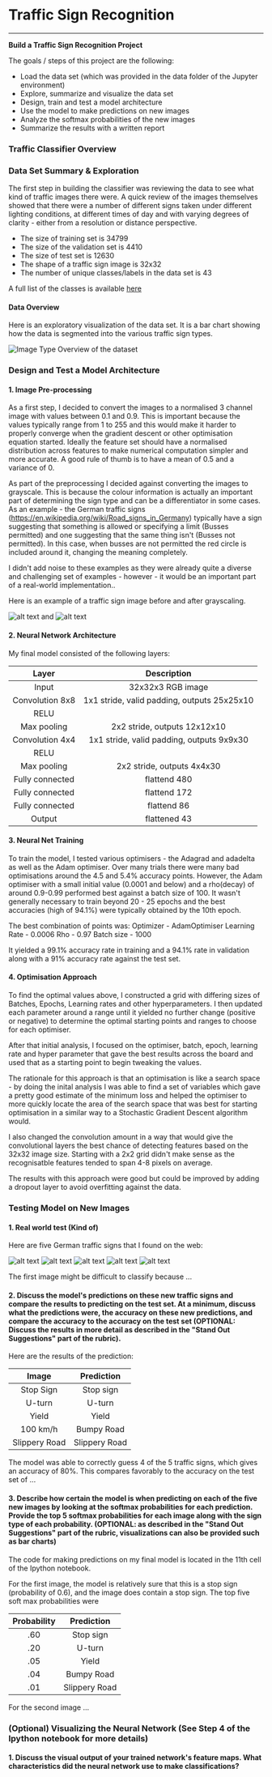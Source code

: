 [//]: # (Image References)

[image1]: ./images/CHistogram.png "Histogram"
[image2]: ./images/original.png "Original"
[image3]: ./images/normalised.png "Greyscaling"
[image4]: ./images/gts1.png "Traffic Sign 1"
[image5]: ./images/gts2.png "Traffic Sign 2"
[image6]: ./images/gts3.png "Traffic Sign 3"
[image7]: ./images/gts4.png "Traffic Sign 4"
[image8]: ./images/gts5.png "Traffic Sign 5"


# **Traffic Sign Recognition** 

---

**Build a Traffic Sign Recognition Project**

The goals / steps of this project are the following:
* Load the data set (which was provided in the data folder of the Jupyter environment)
* Explore, summarize and visualize the data set
* Design, train and test a model architecture
* Use the model to make predictions on new images
* Analyze the softmax probabilities of the new images
* Summarize the results with a written report




### Traffic Classifier Overview

### Data Set Summary & Exploration

The first step in building the classifier was reviewing the data to see what kind of traffic images there were. A quick review of the images themselves showed that there were a number of different signs taken under different lighting conditions, at different times of day and with varying degrees of clarity - either from a resolution or distance perspective. 

* The size of training set is 34799
* The size of the validation set is 4410
* The size of test set is 12630
* The shape of a traffic sign image is 32x32
* The number of unique classes/labels in the data set is 43

A full list of the classes is available [here](./classes.txt)

#### Data Overview

Here is an exploratory visualization of the data set. It is a bar chart showing how the data is segmented into the various traffic sign types.

![Image Type Overview of the dataset][image1]

### Design and Test a Model Architecture

#### 1. Image Pre-processing

As a first step, I decided to convert the images to a normalised 3 channel image with values between 0.1 and 0.9. This is important because the values typically range from 1 to 255 and this would make it harder to properly converge when the gradient descent or other optimisation equation started. Ideally the feature set should have a normalised distribution across features to make numerical computation simpler and more accurate. A good rule of thumb is to have a mean of 0.5 and a variance of 0. 

As part of the preprocessing I decided against converting the images to grayscale. This is because the colour information is actually an important part of determining the sign type and can be a differentiator in some cases. As an example - the German traffic signs (https://en.wikipedia.org/wiki/Road_signs_in_Germany) typically have a sign suggesting that something is allowed or specifying a limit (Busses permitted) and one suggesting that the same thing isn't (Busses not permitted). In this case, when busses are not permitted the red circle is included around it, changing the meaning completely.

I didn't add noise to these examples as they were already quite a diverse and challenging set of examples - however - it would be an important part of a real-world implementation..

Here is an example of a traffic sign image before and after grayscaling.

![alt text][image2] and ![alt text][image3]



#### 2. Neural Network Architecture

My final model consisted of the following layers:

| Layer         		|     Description	        					| 
|:---------------------:|:---------------------------------------------:| 
| Input         		| 32x32x3 RGB image   							| 
| Convolution 8x8     	| 1x1 stride, valid padding, outputs 25x25x10 	|
| RELU					|												|
| Max pooling	      	| 2x2 stride,  outputs 12x12x10				|
| Convolution 4x4     	| 1x1 stride, valid padding, outputs 9x9x30 	|
| RELU					|												|
| Max pooling	      	| 2x2 stride,  outputs 4x4x30				|
| Fully connected		| flattend 480       									|
| Fully connected		| flattend 172       									|
| Fully connected		| flattend 86       									|
| Output 	| flattened 43      									|



#### 3. Neural Net Training

To train the model, I tested various optimisers - the Adagrad and adadelta as well as the Adam optimiser. Over many trials there were many bad optimisations around the 4.5 and 5.4% accuracy points. However, the Adam optimiser with a small initial value (0.0001 and below) and a rho(decay) of around 0.9-0.99 performed best against a batch size of 100. It wasn't generally necessary to train beyond 20 - 25 epochs and the best accuracies (high of 94.1%) were typically obtained by the 10th epoch.

The best combination of points was:
Optimizer - AdamOptimiser
Learning Rate - 0.0006
Rho - 0.97
Batch size - 1000

It yielded a 99.1% accuracy rate in training and a 94.1% rate in validation along with a 91% accuracy rate against the test set.

#### 4. Optimisation Approach
To find the optimal values above, I constructed a grid with differing sizes of Batches, Epochs, Learning rates and other hyperparameters. I then updated each parameter around a range until it yielded no further change (positive or negative) to determine the optimal starting points and ranges to choose for each optimiser.

After that initial analysis, I focused on the optimiser, batch, epoch, learning rate and hyper parameter that gave the best results across the board and used that as a starting point to begin tweaking the values.

The rationale for this approach is that an optimisation is like a search space - by doing the inital analysis I was able to find a set of variables which gave a pretty good estimate of the minimum loss and helped the optimiser to more quickly locate the area of the search space that was best for starting optimisation in a similar way to a Stochastic Gradient Descent algorithm would.

I also changed the convolution amount in a way that would give the convolutional layers the best chance of detecting features based on the 32x32 image size. Starting with a 2x2 grid didn't make sense as the recognisatble features tended to span 4-8 pixels on average. 

The results with this approach were good but could be improved by adding a dropout layer to avoid overfitting against the data.
 

### Testing Model on New Images

#### 1. Real world test (Kind of)

Here are five German traffic signs that I found on the web:

![alt text][image4] ![alt text][image5] ![alt text][image6] 
![alt text][image7] ![alt text][image8]

The first image might be difficult to classify because ...

#### 2. Discuss the model's predictions on these new traffic signs and compare the results to predicting on the test set. At a minimum, discuss what the predictions were, the accuracy on these new predictions, and compare the accuracy to the accuracy on the test set (OPTIONAL: Discuss the results in more detail as described in the "Stand Out Suggestions" part of the rubric).

Here are the results of the prediction:

| Image			        |     Prediction	        					| 
|:---------------------:|:---------------------------------------------:| 
| Stop Sign      		| Stop sign   									| 
| U-turn     			| U-turn 										|
| Yield					| Yield											|
| 100 km/h	      		| Bumpy Road					 				|
| Slippery Road			| Slippery Road      							|


The model was able to correctly guess 4 of the 5 traffic signs, which gives an accuracy of 80%. This compares favorably to the accuracy on the test set of ...

#### 3. Describe how certain the model is when predicting on each of the five new images by looking at the softmax probabilities for each prediction. Provide the top 5 softmax probabilities for each image along with the sign type of each probability. (OPTIONAL: as described in the "Stand Out Suggestions" part of the rubric, visualizations can also be provided such as bar charts)

The code for making predictions on my final model is located in the 11th cell of the Ipython notebook.

For the first image, the model is relatively sure that this is a stop sign (probability of 0.6), and the image does contain a stop sign. The top five soft max probabilities were

| Probability         	|     Prediction	        					| 
|:---------------------:|:---------------------------------------------:| 
| .60         			| Stop sign   									| 
| .20     				| U-turn 										|
| .05					| Yield											|
| .04	      			| Bumpy Road					 				|
| .01				    | Slippery Road      							|


For the second image ... 

### (Optional) Visualizing the Neural Network (See Step 4 of the Ipython notebook for more details)
#### 1. Discuss the visual output of your trained network's feature maps. What characteristics did the neural network use to make classifications?

